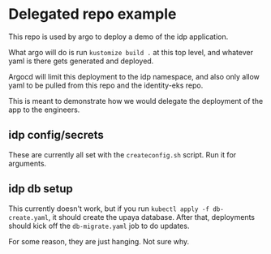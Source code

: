 # Delegated repo example

This repo is used by argo to deploy a demo of the idp application.

What argo will do is run `kustomize build .` at this top level, and
whatever yaml is there gets generated and deployed. 

Argocd will limit this deployment to the idp namespace, and also
only allow yaml to be pulled from this repo and the identity-eks repo.

This is meant to demonstrate how we would delegate the deployment of
the app to the engineers.

## idp config/secrets

These are currently all set with the `createconfig.sh` script.  Run it
for arguments.

## idp db setup

This currently doesn't work, but if you run `kubectl apply -f db-create.yaml`,
it should create the upaya database.  After that, deployments should
kick off the `db-migrate.yaml` job to do updates.

For some reason, they are just hanging.  Not sure why.

